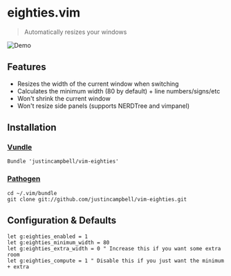 # eighties.vim

> Automatically resizes your windows

![Demo](https://s3.amazonaws.com/justincampbell/vim-eighties.gif)

## Features

* Resizes the width of the current window when switching
* Calculates the minimum width (80 by default) + line numbers/signs/etc
* Won't shrink the current window
* Won't resize side panels (supports NERDTree and vimpanel)

## Installation

### [Vundle](https://github.com/gmarik/vundle)

```viml
Bundle 'justincampbell/vim-eighties'
```

### [Pathogen](https://github.com/tpope/vim-pathogen)

```
cd ~/.vim/bundle
git clone git://github.com/justincampbell/vim-eighties.git
```

## Configuration & Defaults

```viml
let g:eighties_enabled = 1
let g:eighties_minimum_width = 80 
let g:eighties_extra_width = 0 " Increase this if you want some extra room
let g:eighties_compute = 1 " Disable this if you just want the minimum + extra
```
